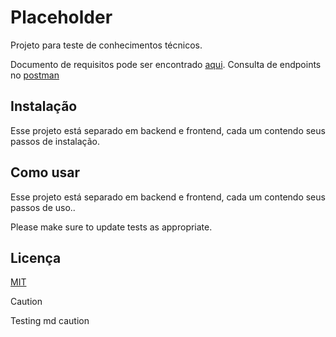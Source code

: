 # Placeholder

Projeto para teste de conhecimentos técnicos.

Documento de requisitos pode ser encontrado [aqui](https://drive.google.com/open?id=1UQaowhIzc-cTorovUVe_9P81s0fhgi5Z).
Consulta de endpoints no [postman](https://documenter.getpostman.com/view/4424365/SVzz2e64)

## Instalação

Esse projeto está separado em backend e frontend, cada um contendo seus passos de instalação.


## Como usar

Esse projeto está separado em backend e frontend, cada um contendo seus passos de uso..


Please make sure to update tests as appropriate.

## Licença
[MIT](https://choosealicense.com/licenses/mit/)

> [!CAUTION]
> Testing md caution
